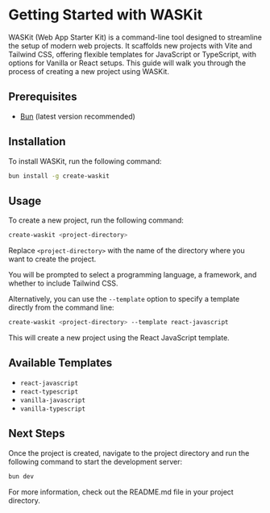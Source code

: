 # Getting Started with WASKit

WASKit (Web App Starter Kit) is a command-line tool designed to streamline the setup of modern web projects. It scaffolds new projects with Vite and Tailwind CSS, offering flexible templates for JavaScript or TypeScript, with options for Vanilla or React setups. This guide will walk you through the process of creating a new project using WASKit.

## Prerequisites

*   [Bun](https://bun.sh/) (latest version recommended)

## Installation

To install WASKit, run the following command:

```bash
bun install -g create-waskit
```

## Usage

To create a new project, run the following command:

```bash
create-waskit <project-directory>
```

Replace `<project-directory>` with the name of the directory where you want to create the project.

You will be prompted to select a programming language, a framework, and whether to include Tailwind CSS.

Alternatively, you can use the `--template` option to specify a template directly from the command line:

```bash
create-waskit <project-directory> --template react-javascript
```

This will create a new project using the React JavaScript template.

## Available Templates

*   `react-javascript`
*   `react-typescript`
*   `vanilla-javascript`
*   `vanilla-typescript`

## Next Steps

Once the project is created, navigate to the project directory and run the following command to start the development server:

```bash
bun dev
```

For more information, check out the README.md file in your project directory.
